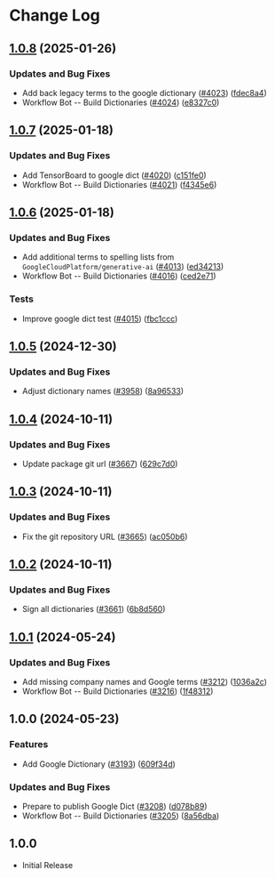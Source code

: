 # Change Log

## [1.0.8](https://github.com/khulnasoft/codetypo-dicts/compare/@codetypo/dict-google@1.0.7...@codetypo/dict-google@1.0.8) (2025-01-26)


### Updates and Bug Fixes

* Add back legacy terms to the google dictionary ([#4023](https://github.com/khulnasoft/codetypo-dicts/issues/4023)) ([fdec8a4](https://github.com/khulnasoft/codetypo-dicts/commit/fdec8a43d8b8ad1106da25bd7863d46cefc59074))
* Workflow Bot -- Build Dictionaries ([#4024](https://github.com/khulnasoft/codetypo-dicts/issues/4024)) ([e8327c0](https://github.com/khulnasoft/codetypo-dicts/commit/e8327c07f632a05e32afb99d055ad460420aac39))

## [1.0.7](https://github.com/khulnasoft/codetypo-dicts/compare/@codetypo/dict-google@1.0.6...@codetypo/dict-google@1.0.7) (2025-01-18)


### Updates and Bug Fixes

* Add TensorBoard to google dict ([#4020](https://github.com/khulnasoft/codetypo-dicts/issues/4020)) ([c151fe0](https://github.com/khulnasoft/codetypo-dicts/commit/c151fe0e9af68396eeaad4ea6eead3f807298e51))
* Workflow Bot -- Build Dictionaries ([#4021](https://github.com/khulnasoft/codetypo-dicts/issues/4021)) ([f4345e6](https://github.com/khulnasoft/codetypo-dicts/commit/f4345e63ffc2fbe025eaf74d1d5a78d9b481b643))

## [1.0.6](https://github.com/khulnasoft/codetypo-dicts/compare/@codetypo/dict-google@1.0.5...@codetypo/dict-google@1.0.6) (2025-01-18)


### Updates and Bug Fixes

* Add additional terms to spelling lists from `GoogleCloudPlatform/generative-ai` ([#4013](https://github.com/khulnasoft/codetypo-dicts/issues/4013)) ([ed34213](https://github.com/khulnasoft/codetypo-dicts/commit/ed342139c37a50c7fd35ea6b15e54947076686c7))
* Workflow Bot -- Build Dictionaries ([#4016](https://github.com/khulnasoft/codetypo-dicts/issues/4016)) ([ced2e71](https://github.com/khulnasoft/codetypo-dicts/commit/ced2e7193013a4011555a690171431d4cab6734f))


### Tests

* Improve google dict test ([#4015](https://github.com/khulnasoft/codetypo-dicts/issues/4015)) ([fbc1ccc](https://github.com/khulnasoft/codetypo-dicts/commit/fbc1cccf607a083849aaf4234f96129eba75730b))

## [1.0.5](https://github.com/khulnasoft/codetypo-dicts/compare/@codetypo/dict-google@1.0.4...@codetypo/dict-google@1.0.5) (2024-12-30)


### Updates and Bug Fixes

* Adjust dictionary names ([#3958](https://github.com/khulnasoft/codetypo-dicts/issues/3958)) ([8a96533](https://github.com/khulnasoft/codetypo-dicts/commit/8a96533bec21280103740868b81559437c413501))

## [1.0.4](https://github.com/khulnasoft/codetypo-dicts/compare/@codetypo/dict-google@1.0.3...@codetypo/dict-google@1.0.4) (2024-10-11)


### Updates and Bug Fixes

* Update package git url ([#3667](https://github.com/khulnasoft/codetypo-dicts/issues/3667)) ([629c7d0](https://github.com/khulnasoft/codetypo-dicts/commit/629c7d0a5e1bacad1d3874b1f8372edc3494ef97))

## [1.0.3](https://github.com/khulnasoft/codetypo-dicts/compare/@codetypo/dict-google@1.0.2...@codetypo/dict-google@1.0.3) (2024-10-11)


### Updates and Bug Fixes

* Fix the git repository URL ([#3665](https://github.com/khulnasoft/codetypo-dicts/issues/3665)) ([ac050b6](https://github.com/khulnasoft/codetypo-dicts/commit/ac050b697d57820109995e92fac5ccc32ced1723))

## [1.0.2](https://github.com/khulnasoft/codetypo-dicts/compare/@codetypo/dict-google@1.0.1...@codetypo/dict-google@1.0.2) (2024-10-11)


### Updates and Bug Fixes

* Sign all dictionaries ([#3661](https://github.com/khulnasoft/codetypo-dicts/issues/3661)) ([6b8d560](https://github.com/khulnasoft/codetypo-dicts/commit/6b8d560cf51a593458ce42bca415859f872cfc97))

## [1.0.1](https://github.com/khulnasoft/codetypo-dicts/compare/@codetypo/dict-google@1.0.0...@codetypo/dict-google@1.0.1) (2024-05-24)


### Updates and Bug Fixes

* Add missing company names and Google terms ([#3212](https://github.com/khulnasoft/codetypo-dicts/issues/3212)) ([1036a2c](https://github.com/khulnasoft/codetypo-dicts/commit/1036a2c0033d1c8788a653d1e1235ebcaab2a850))
* Workflow Bot -- Build Dictionaries ([#3216](https://github.com/khulnasoft/codetypo-dicts/issues/3216)) ([1f48312](https://github.com/khulnasoft/codetypo-dicts/commit/1f483125280d927cfb94faca357f5b18baa5c29c))

## 1.0.0 (2024-05-23)


### Features

* Add Google Dictionary ([#3193](https://github.com/khulnasoft/codetypo-dicts/issues/3193)) ([609f34d](https://github.com/khulnasoft/codetypo-dicts/commit/609f34d46b63cd66447925e75e80691f899c630e))


### Updates and Bug Fixes

* Prepare to publish Google Dict ([#3208](https://github.com/khulnasoft/codetypo-dicts/issues/3208)) ([d078b89](https://github.com/khulnasoft/codetypo-dicts/commit/d078b896d10779e0603eeaaaeea9fc00eddcbb40))
* Workflow Bot -- Build Dictionaries ([#3205](https://github.com/khulnasoft/codetypo-dicts/issues/3205)) ([8a56dba](https://github.com/khulnasoft/codetypo-dicts/commit/8a56dba2acc59b9b1345d7657cd7aefcb4932824))

## 1.0.0

- Initial Release
